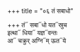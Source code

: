 +++
title = "०६ तं सबाधो"

+++
तं᳓ सबा᳓धो यत᳓स्रुच  
इत्था᳓ धिया᳓ यज्ञ᳓वन्तः  
आ᳓ चक्रुर् अग्नि᳓म् ऊत᳓ये